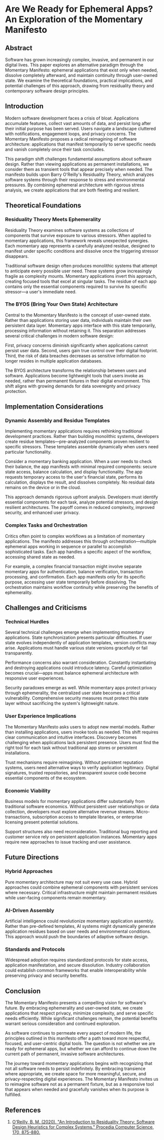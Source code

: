 # Are We Ready for Ephemeral Apps? An Exploration of the Momentary Manifesto

## Abstract

Software has grown increasingly complex, invasive, and permanent in our digital lives. This paper explores an alternative paradigm through the Momentary Manifesto: ephemeral applications that exist only when needed, dissolve completely afterward, and maintain continuity through user-owned state. We examine the theoretical foundations, practical implications, and potential challenges of this approach, drawing from residuality theory and contemporary software design principles.

## Introduction

Modern software development faces a crisis of bloat. Applications accumulate features, collect vast amounts of data, and persist long after their initial purpose has been served. Users navigate a landscape cluttered with notifications, engagement loops, and privacy concerns. The Momentary Manifesto proposes a radical reimagining of software architecture: applications that manifest temporarily to serve specific needs and vanish completely once their task concludes.

This paradigm shift challenges fundamental assumptions about software design. Rather than viewing applications as permanent installations, we consider them as transient tools that appear precisely when needed. The manifesto builds upon Barry O'Reilly's Residuality Theory, which analyzes software systems through their response to stress and environmental pressures. By combining ephemeral architecture with rigorous stress analysis, we create applications that are both fleeting and resilient.

## Theoretical Foundations

### Residuality Theory Meets Ephemerality

Residuality Theory examines software systems as collections of components that survive exposure to various stressors. When applied to momentary applications, this framework reveals unexpected synergies. Each momentary app represents a carefully analyzed residue, designed to manifest under specific conditions and dissolve once the triggering stressor disappears.

Traditional software design often produces monolithic systems that attempt to anticipate every possible user need. These systems grow increasingly fragile as complexity mounts. Momentary applications invert this approach, creating focused tools that excel at singular tasks. The residue of each app contains only the essential components required to survive its specific stressor—a user's immediate need.

### The BYOS (Bring Your Own State) Architecture

Central to the Momentary Manifesto is the concept of user-owned state. Rather than applications storing user data, individuals maintain their own persistent data layer. Momentary apps interface with this state temporarily, processing information without retaining it. This separation addresses several critical challenges in modern software design:

First, privacy concerns diminish significantly when applications cannot persist user data. Second, users gain true control over their digital footprint. Third, the risk of data breaches decreases as sensitive information no longer resides in multiple application databases.

The BYOS architecture transforms the relationship between users and software. Applications become lightweight tools that users invoke as needed, rather than permanent fixtures in their digital environment. This shift aligns with growing demands for data sovereignty and privacy protection.

## Implementation Considerations

### Dynamic Assembly and Residue Templates

Implementing momentary applications requires rethinking traditional development practices. Rather than building monolithic systems, developers create residue templates—pre-analyzed components proven resilient to specific stressors. These templates assemble dynamically when users need particular functionality.

Consider a momentary banking application. When a user needs to check their balance, the app manifests with minimal required components: secure state access, balance calculation, and display functionality. The app requests temporary access to the user's financial state, performs its calculation, displays the result, and dissolves completely. No residual data remains on the device or in the cloud.

This approach demands rigorous upfront analysis. Developers must identify essential components for each task, analyze potential stressors, and design resilient architectures. The payoff comes in reduced complexity, improved security, and enhanced user privacy.

### Complex Tasks and Orchestration

Critics often point to complex workflows as a limitation of momentary applications. The manifesto addresses this through orchestration—multiple ephemeral apps working in sequence or parallel to accomplish sophisticated tasks. Each app handles a specific aspect of the workflow, accessing shared state as needed.

For example, a complex financial transaction might involve separate momentary apps for authentication, balance verification, transaction processing, and confirmation. Each app manifests only for its specific purpose, accessing user state temporarily before dissolving. The orchestration maintains workflow continuity while preserving the benefits of ephemerality.

## Challenges and Criticisms

### Technical Hurdles

Several technical challenges emerge when implementing momentary applications. State synchronization presents particular difficulties. If user state evolves independently of application templates, version conflicts may arise. Applications must handle various state versions gracefully or fail transparently.

Performance concerns also warrant consideration. Constantly instantiating and destroying applications could introduce latency. Careful optimization becomes crucial—apps must balance ephemeral architecture with responsive user experiences.

Security paradoxes emerge as well. While momentary apps protect privacy through ephemerality, the centralized user state becomes a critical vulnerability. Comprehensive security measures must protect this state layer without sacrificing the system's lightweight nature.

### User Experience Implications

The Momentary Manifesto asks users to adopt new mental models. Rather than installing applications, users invoke tools as needed. This shift requires clear communication and intuitive interfaces. Discovery becomes challenging when applications lack persistent presence. Users must find the right tool for each task without traditional app stores or persistent installations.

Trust mechanisms require reimagining. Without persistent reputation systems, users need alternative ways to verify application legitimacy. Digital signatures, trusted repositories, and transparent source code become essential components of the ecosystem.

### Economic Viability

Business models for momentary applications differ substantially from traditional software economics. Without persistent user relationships or data collection, developers must explore alternative revenue streams. Micro-transactions, subscription access to template libraries, or enterprise licensing present potential solutions.

Support structures also need reconsideration. Traditional bug reporting and customer service rely on persistent application instances. Momentary apps require new approaches to issue tracking and user assistance.

## Future Directions

### Hybrid Approaches

Pure momentary architecture may not suit every use case. Hybrid approaches could combine ephemeral components with persistent services where necessary. Critical infrastructure might maintain permanent residues while user-facing components remain momentary.

### AI-Driven Assembly

Artificial intelligence could revolutionize momentary application assembly. Rather than pre-defined templates, AI systems might dynamically generate application residues based on user needs and environmental conditions. This approach would push the boundaries of adaptive software design.

### Standards and Protocols

Widespread adoption requires standardized protocols for state access, application manifestation, and secure dissolution. Industry collaboration could establish common frameworks that enable interoperability while preserving privacy and security benefits.

## Conclusion

The Momentary Manifesto presents a compelling vision for software's future. By embracing ephemerality and user-owned state, we create applications that respect privacy, minimize complexity, and serve specific needs efficiently. While significant challenges remain, the potential benefits warrant serious consideration and continued exploration.

As software continues to permeate every aspect of modern life, the principles outlined in this manifesto offer a path toward more respectful, focused, and user-centric digital tools. The question is not whether we are ready for ephemeral apps, but whether we can afford to continue down the current path of permanent, invasive software architectures.

The journey toward momentary applications begins with recognizing that not all software needs to persist indefinitely. By embracing transience where appropriate, we create space for more meaningful, secure, and privacy-respecting digital experiences. The Momentary Manifesto invites us to reimagine software not as a permanent fixture, but as a responsive tool that appears when needed and gracefully vanishes when its purpose is fulfilled.

## References

1. [O'Reilly, B. M. (2020). "An Introduction to Residuality Theory: Software Design Heuristics for Complex Systems." Procedia Computer Science, 170, 875-880.](https://www.sciencedirect.com/science/article/pii/S1877050920305585)
